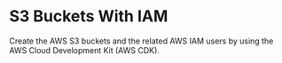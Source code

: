 # S3 Buckets With IAM

Create the AWS S3 buckets and the related AWS IAM users by using the AWS Cloud Development Kit (AWS CDK).